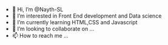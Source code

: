 - 👋 Hi, I’m @Nayth-SL
- 👀 I’m interested in Front End development and Data science
- 🌱 I’m currently learning HTML,CSS and Javascript
- 💞️ I’m looking to collaborate on ...
- 📫 How to reach me ...

<!---
Nayth-SL/Nayth-SL is a ✨ special ✨ repository because its `README.md` (this file) appears on your GitHub profile.
You can click the Preview link to take a look at your changes.
--->
